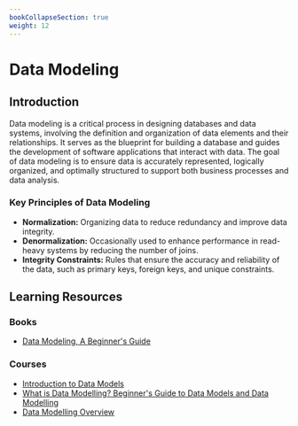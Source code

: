 ```yaml
---
bookCollapseSection: true
weight: 12
---
```


# Data Modeling

## Introduction

Data modeling is a critical process in designing databases and data systems, involving the definition and organization of data elements and their relationships. It serves as the blueprint for building a database and guides the development of software applications that interact with data. The goal of data modeling is to ensure data is accurately represented, logically organized, and optimally structured to support both business processes and data analysis.

### Key Principles of Data Modeling

- **Normalization:** Organizing data to reduce redundancy and improve data integrity.
- **Denormalization:** Occasionally used to enhance performance in read-heavy systems by reducing the number of joins.
- **Integrity Constraints:** Rules that ensure the accuracy and reliability of the data, such as primary keys, foreign keys, and unique constraints.

## Learning Resources

### Books
- [Data Modeling, A Beginner's Guide](https://www.oreilly.com/library/view/data-modeling-a/9780071623988/)

### Courses
- [Introduction to Data Models](https://www.youtube.com/watch?v=OwQoj3GJfNY)
- [What is Data Modelling? Beginner's Guide to Data Models and Data Modelling](https://www.youtube.com/watch?v=CUR6rKrIEGc)
- [Data Modelling Overview](https://www.youtube.com/watch?v=reHw8KChCHg)